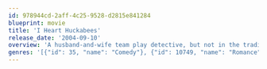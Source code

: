 ```yaml
---
id: 978944cd-2aff-4c25-9528-d2815e841284
blueprint: movie
title: 'I Heart Huckabees'
release_date: '2004-09-10'
overview: 'A husband-and-wife team play detective, but not in the traditional sense. Instead, the happy duo helps others solve their existential issues, the kind that keep you up at night, wondering what it all means.'
genres: '[{"id": 35, "name": "Comedy"}, {"id": 10749, "name": "Romance"}]'
---
```

